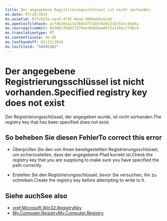 ```yaml
---
title: Der angegebene Registrierungsschlüssel ist nicht vorhanden.
ms.date: 07/20/2015
ms.assetid: 837e925a-aac5-4745-8eaa-d08bebbcbcd3
ms.openlocfilehash: acfdb284a13e36824f7a597be013cb743cc3ed5a
ms.sourcegitcommit: 6b308cf6d627d78ee36dbbae8972a310ac7fd6c8
ms.translationtype: MT
ms.contentlocale: de-DE
ms.lasthandoff: 01/23/2019
ms.locfileid: "54595382"
---
```

# <a name="specified-registry-key-does-not-exist"></a><span data-ttu-id="3b2f1-102">Der angegebene Registrierungsschlüssel ist nicht vorhanden.</span><span class="sxs-lookup"><span data-stu-id="3b2f1-102">Specified registry key does not exist</span></span>
<span data-ttu-id="3b2f1-103">Der Registrierungsschlüssel, der angegeben wurde, ist nicht vorhanden.</span><span class="sxs-lookup"><span data-stu-id="3b2f1-103">The registry key that has been specified does not exist.</span></span>  
  
## <a name="to-correct-this-error"></a><span data-ttu-id="3b2f1-104">So beheben Sie diesen Fehler</span><span class="sxs-lookup"><span data-stu-id="3b2f1-104">To correct this error</span></span>  
  
-   <span data-ttu-id="3b2f1-105">Überprüfen Sie den von Ihnen bereitgestellten Registrierungsschlüssel, um sicherzustellen, dass der angegebene Pfad korrekt ist.</span><span class="sxs-lookup"><span data-stu-id="3b2f1-105">Check the registry key that you are supplying to make sure you have specified the path correctly.</span></span>  
  
-   <span data-ttu-id="3b2f1-106">Erstellen Sie den Registrierungsschlüssel, bevor Sie versuchen, ihn zu schreiben.</span><span class="sxs-lookup"><span data-stu-id="3b2f1-106">Create the registry key before attempting to write to it.</span></span>  
  
## <a name="see-also"></a><span data-ttu-id="3b2f1-107">Siehe auch</span><span class="sxs-lookup"><span data-stu-id="3b2f1-107">See also</span></span>
- <xref:Microsoft.Win32.RegistryKey>
- [<span data-ttu-id="3b2f1-108">My.Computer.Registry</span><span class="sxs-lookup"><span data-stu-id="3b2f1-108">My.Computer.Registry</span></span>](xref:Microsoft.VisualBasic.MyServices.RegistryProxy)

